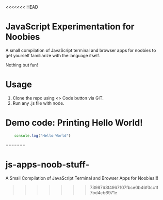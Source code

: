<<<<<<< HEAD
# JavaScript Experimentation for Noobies
A small compilation of JavaScript terminal and browser apps for noobies to get yourself familiarize with the language itself.

Nothing but fun!

# Usage

1. Clone the repo using <> Code button via GIT.
2. Run any .js file with node.

# Demo code: Printing Hello World!

```javascript
    console.log("Hello World")
```
=======
# js-apps-noob-stuff-
A Small Compilation of JavaScript Terminal and Browser Apps for Noobies!!!
>>>>>>> 7398763f4967107fbce0b46f0cc1f7bd4cb6971e
